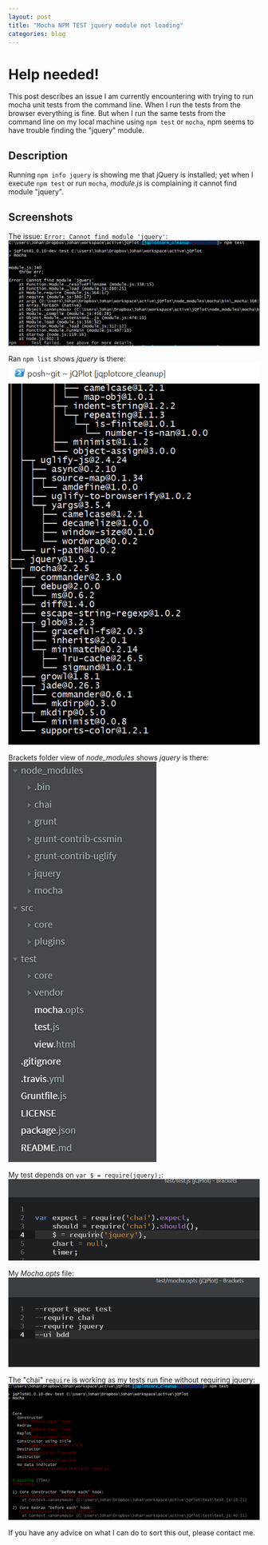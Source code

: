 ```yaml
---
layout: post
title: "Mocha NPM TEST jquery module not loading"
categories: blog
---
```


# Help needed!

This post describes an issue I am currently encountering with trying to run mocha unit tests from the command line. When I run the tests from the browser everything is fine. But when I run the same tests from the command line on my local machine using `npm test` or `mocha`, npm seems to have trouble finding the "jquery" module.

## Description

Running `npm info jquery` is showing me that jQuery is installed; yet when I execute `npm test` or run `mocha`, *module.js* is complaining it cannot find module "jquery".

## Screenshots

The issue: `Error: Cannot find module 'jquery'`:
[![Screenshot: the issue](/images/20150807-screenshot01.png)](/images/20150807-screenshot01.png)

Ran `npm list` shows *jquery* is there:
[![Screenshot: npm list showing jquery is there](/images/20150807-screenshot02.png)](/images/20150807-screenshot02.png)

Brackets folder view of *node_modules* shows *jquery* is there:
[![Screenshot: brackets folder view of node_modules shows jquery is there](/images/20150807-screenshot05.png)](/images/20150807-screenshot05.png)

My test depends on `var $ = require(jquery);`:
[![Screenshot: test require(jquery)](/images/20150807-screenshot03.png)](/images/20150807-screenshot03.png)

My *Mocha.opts* file:
[![Screenshot: mocha.opts](/images/20150807-screenshot04.png)](/images/20150807-screenshot04.png)

The "chai" `require` is working as my tests run fine without requiring jquery:
[![Screenshot: test npm works without require jquery](/images/20150807-screenshot06.png)](/images/20150807-screenshot06.png)

If you have any advice on what I can do to sort this out, please contact me.